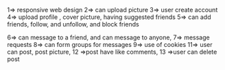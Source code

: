 1=> responsive web design 
2=> can upload picture
3=> user create account
4=> upload profile , cover picture, having suggested friends 
5=> can add friends, follow, and unfollow, and block friends

6=> can message to a friend, and can message to anyone, 
7=> message requests 
8=> can form groups for messages
9=> use of cookies 
11=> user can post, post picture, 
12 =>post have like comments, 
13 =>user can delete post
